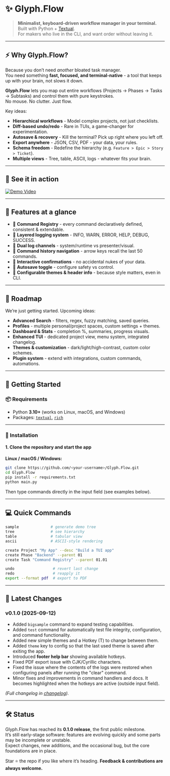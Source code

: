 # ✨ Glyph.Flow

> **Minimalist, keyboard-driven workflow manager in your terminal.**  
> Built with Python + [Textual](https://github.com/Textualize/textual).  
> For makers who live in the CLI, and want order without leaving it.  

---

## ⚡ Why Glyph.Flow?

Because you don’t need *another* bloated task manager.  
You need something **fast, focused, and terminal-native** - a tool that keeps up with your brain, not slows it down.

**Glyph.Flow** lets you map out entire workflows (Projects → Phases → Tasks → Subtasks) and control them with pure keystrokes.  
No mouse. No clutter. Just flow.  

Key ideas:
- **Hierarchical workflows** - Model complex projects, not just checklists.
- **Diff-based undo/redo** - Rare in TUIs, a game-changer for experimentation.
- **Autosave & recovery** - Kill the terminal? Pick up right where you left off.
- **Export anywhere** - JSON, CSV, PDF - your data, your rules.
- **Schema freedom** - Redefine the hierarchy (e.g. `Feature > Epic > Story > Ticket`).
- **Multiple views** - Tree, table, ASCII, logs - whatever fits your brain.  

---

## 🎥 See it in action

[![Demo Video](https://img.shields.io/badge/▶-Watch%20the%20demo-red)](https://github.com/user-attachments/assets/0a706a5a-91e9-4f22-8f0c-a5ba3e3c483a)

---

## 🧩 Features at a glance

- 🔹 **Command Registry** - every command declaratively defined, consistent & extendable.  
- 🔹 **Layered logging system** - INFO, WARN, ERROR, HELP, DEBUG, SUCCESS.  
- 🔹 **Dual log channels** - system/runtime vs presenter/visual.  
- 🔹 **Command history navigation** - arrow keys recall the last 50 commands.  
- 🔹 **Interactive confirmations** - no accidental nukes of your data.  
- 🔹 **Autosave toggle** - configure safety vs control.  
- 🔹 **Configurable themes & header info** - because style matters, even in CLI.  

---

## 🧭 Roadmap

We’re just getting started. Upcoming ideas:

- **Advanced Search** - filters, regex, fuzzy matching, saved queries.  
- **Profiles** - multiple personal/project spaces, custom settings + themes.  
- **Dashboard & Stats** - completion %, summaries, progress visuals.  
- **Enhanced TUI** - dedicated project view, menu system, integrated changelog.  
- **Themes & customization** - dark/light/high-contrast, custom color schemes.  
- **Plugin system** - extend with integrations, custom commands, automations.  

---

## 🚀 Getting Started

### 📦 Requirements
- Python **3.10+** (works on Linux, macOS, and Windows)
- Packages: [`textual`](https://github.com/Textualize/textual), [`rich`](https://github.com/Textualize/rich)

---

### 🔽 Installation

#### 1. Clone the repository and start the app
**Linux / macOS / Windows:**
```bash
git clone https://github.com/<your-username>/Glyph.Flow.git
cd Glyph.Flow
pip install -r requirements.txt
python main.py

```

Then type commands directly in the input field (see examples below).

---

## 💻 Quick Commands

```bash
sample              # generate demo tree
tree                # see hierarchy
table               # tabular view
ascii               # ASCII-style rendering

create Project "My App" --desc "Build a TUI app"  
create Phase "Backend" --parent 01  
create Task "Command Registry" --parent 01.01  

undo                 # revert last change
redo                 # reapply it
export --format pdf  # export to PDF
```

---

## 📜 Latest Changes

### v0.1.0 (2025-09-12)
- Added `bigsample` command to expand testing capabilities.
- Added `test` command for automatically test file integrity, configuration, and command functionality.
- Added new simple themes and a Hotkey (T) to change between them.
- Added `theme` key to config so that the last used theme is saved after exiting the app.
- Introduced **footer help bar** showing available hotkeys.
- Fixed PDF export issue with CJK/Cyrillic characters.
- Fixed the issue where the contents of the logs were restored when configuring panels after running the "clear" command.
- Minor fixes and improvements in command handlers and docs. It becomes highlighted when the hotkeys are active (outside input field).

*(Full changelog in [changelog](CHANGELOG.md)).*

---

## 🛠 Status

Glyph.Flow has reached its **0.1.0 release**, the first public milestone.  
It’s still early-stage software: features are evolving quickly and some parts may be incomplete or unstable.  
Expect changes, new additions, and the occasional bug, but the core foundations are in place.

Star ⭐ the repo if you like where it’s heading.
**Feedback & contributions are always welcome.**
